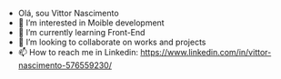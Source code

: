 - Olá, sou Vittor Nascimento
- 👀 I’m interested in Moible development
- 🌱 I’m currently learning Front-End
- 💞️ I’m looking to collaborate on works and projects
- 📫 How to reach me in Linkedin: https://www.linkedin.com/in/vittor-nascimento-576559230/

<!---
VittuNascimento/VittuNascimento is a ✨ special ✨ repository because its `README.md` (this file) appears on your GitHub profile.
You can click the Preview link to take a look at your changes.
--->
